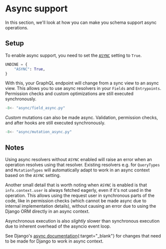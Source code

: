 # Async support

In this section, we'll look at how you can make you schema support async operations.

## Setup

To enable async support, you need to set the [`ASYNC`](settings.md#async) setting to `True`.

```python
UNDINE = {
    "ASYNC": True,
}
```

With this, your GraphQL endpoint will change from a sync view to an async view.
This allows you to use async resolvers in your `Fields` and `Entrypoints`.
Permission checks and custom optimizations are still executed synchronously.

```python
-8<- "async/field_async.py"
```

_Custom_ mutations can also be made async. Validation, permission checks,
and after hooks are still executed synchronously.

```python
-8<- "async/mutation_async.py"
```

## Notes

Using async resolvers without `ASYNC` enabled will raise an error
when an operation resolves using that resolver. Existing resolvers e.g. for
`QueryTypes` and `MutationTypes` will automatically adapt to work in an async context
based on the `ASYNC` setting.

Another small detail that is worth noting when `ASYNC` is enabled is that `info.context.user`
is always fetched eagerly, even if it's not used in the operation. This allows using
the request user in synchronous parts of the code, like in permission checks (which
cannot be made async due to internal implementation details), without causing an
error due to using the Django ORM directly in an async context.

Asynchronous execution is also _slightly_ slower than synchronous execution
due to inherent overhead of the asyncio event loop.

See Django's [async documentation]{:target="_blank"} for changes that need to be made
for Django to work in async context.

[async documentation]: https://docs.djangoproject.com/en/stable/topics/async/
